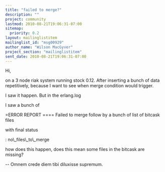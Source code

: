 ```yaml
---
title: "failed to merge?"
description: ""
project: community
lastmod: 2010-08-21T19:06:31-07:00
sitemap:
  priority: 0.2
layout: mailinglistitem
mailinglist_id: "msg00929"
author_name: "Wilson MacGyver"
project_section: "mailinglistitem"
sent_date: 2010-08-21T19:06:31-07:00
---
```



Hi,

on a 3 node riak system running stock 0.12. After inserting a bunch of
data repetitively,
because I want to see when merge condition would trigger.

I saw it happen. But in the erlang.log

I saw a bunch of

=ERROR REPORT ====
Failed to merge
follow by a bunch of list of bitcask files

with final status

: no\\_files\\_to\\_merge

how does this happen, does this mean some files in the bitcask are missing?

-- 
Omnem crede diem tibi diluxisse supremum.

